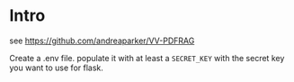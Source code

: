 # Intro 

see https://github.com/andreaparker/VV-PDFRAG

Create a .env file. populate it with at least a `SECRET_KEY` with the secret key you want to use for flask. 